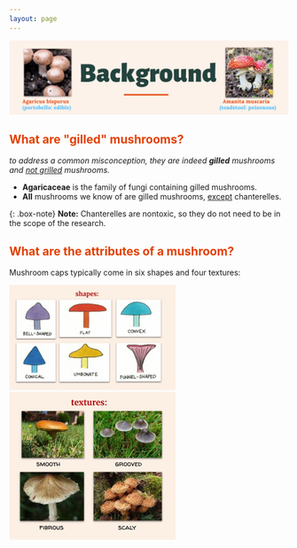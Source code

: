 ```yaml
---
layout: page
---
```

![alt-text-1](/assets/img/Background4.png "title") 

## <font color="#E34000"><b>What are "gilled" mushrooms?</b></font>

*to address a common misconception, they are indeed <b>gilled</b> mushrooms and <u>not grilled</u> mushrooms.*
<ul>
  <li><b>Agaricaceae</b> is the family of fungi containing gilled mushrooms.</li>
  <li><b>All</b> mushrooms we know of are gilled mushrooms, <u>except</u> chanterelles.</li>
</ul>

{: .box-note}
**Note:** Chanterelles are nontoxic, so they do not need to be in the scope of the research.

## <font color="#E34000"><b>What are the attributes of a mushroom?</b></font>

Mushroom caps typically come in six shapes and four textures:
<p float="left">
   <img src="/assets/img/shapes.jpg" width="300" />
   <img src="/assets/img/textures.jpg" width="300" />
</p>



